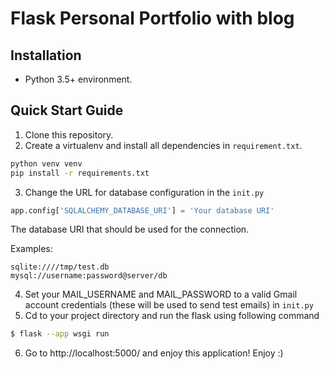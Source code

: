 # Flask Personal Portfolio with blog

## Installation
- Python 3.5+ environment.

## Quick Start Guide
1. Clone this repository.
2. Create a virtualenv and install all dependencies in `requirement.txt`. 
```bash
python venv venv 
pip install -r requirements.txt
```
3. Change the URL for database configuration in the `init.py`
```python
app.config['SQLALCHEMY_DATABASE_URI'] = 'Your database URI'
```
The database URI that should be used for the connection. 

Examples:
```
sqlite:////tmp/test.db
mysql://username:password@server/db
```

4. Set your MAIL_USERNAME and MAIL_PASSWORD to a valid Gmail account credentials (these will be used to send test emails) in `init.py`
5. Cd to your project directory and run the flask using following command 
```bash
$ flask --app wsgi run
```
6. Go to http://localhost:5000/ and enjoy this application! Enjoy :)


